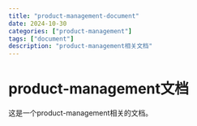 ```yaml
---
title: "product-management-document"
date: 2024-10-30
categories: ["product-management"]
tags: ["document"]
description: "product-management相关文档"
---
```


# product-management文档

这是一个product-management相关的文档。
